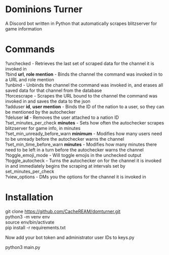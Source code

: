 # Dominions Turner

A Discord bot written in Python that automatically scrapes blitzserver for game information

# Commands
?unchecked - Retrieves the last set of scraped data for the channel it is invoked in  
?bind **url**, **role mention** - Binds the channel the command was invoked in to a URL and role mention  
?unbind - Unbinds the channel the command was invoked in, and erases all saved data for that channel from the database  
?forcescrape - Scrapes the URL bound to the channel the command was invoked in and saves the data to the json  
?adduser **id**, **user mention** - Binds the ID of the nation to a user, so they can be mentioned by the autochecker  
?deluser **id** - Removes the user attached to a nation ID  
?set_minutes_per_check **minutes** - Sets how often the autochecker scrapes blitzserver for game info, in minutes  
?set_min_unready_before_warn **minimum** - Modifies how many users need to be unready before the autochecker warns the channel  
?set_min_time_before_warn **minutes** - Modifies how many minutes there need to be left in a turn before the autochecker warns the channel  
?toggle_emoji_mode - Will toggle emojis in the unchecked output  
?toggle_autocheck - Turns the autochecker on for the channel it is invoked in and immediately begins the scraping at intervals set by set_minutes_per_check  
?view_options - DMs you the options for the channel it is invoked in  

# Installation

git clone https://github.com/CacheREAM/domturner.git  
python3 -m venv env  
source env/bin/activate  
pip install -r requirements.txt  
  
Now add your bot token and administrator user IDs to keys.py  
  
python3 main.py  
